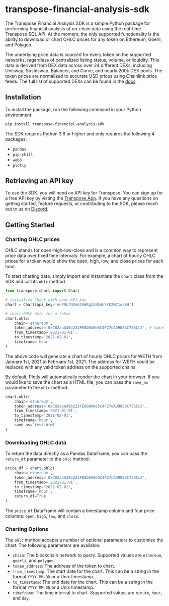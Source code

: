 # transpose-financial-analysis-sdk

The Transpose Financial Analysis SDK is a simple Python package for performing financial analysis of on-chain data using the real-time Transpose SQL API. At the moment, the only supported functionality is the ability to download or chart OHLC prices for any token on Ethereum, Goerli, and Polygon.

The underlying price data is sourced for every token on the supported networks, regardless of centralized listing status, volume, or liquidity. This data is derived from DEX data across over 24 different DEXs, including Uniswap, Sushiswap, Balancer, and Curve, and nearly 200k DEX pools. The token prices are normalized to accurate USD prices using Chainlink price feeds. The full list of supported DEXs can be found in the [docs](https://docs.transpose.io/sql/tables/protocol-layer/dex-swaps/smoothyswap_dex_swaps/).

## Installation

To install the package, run the following command in your Python environment:

```bash
pip install transpose-financial-analysis-sdk
```

The SDK requires Python 3.6 or higher and only requires the following 4 packages:

- `pandas`
- `pip-chill`
- `web3`
- `plotly`

## Retrieving an API key

To use the SDK, you will need an API key for Transpose. You can sign up for a free API key by visting the [Transpose App](https://app.transpose.io). If you have any questions on getting started, feature requests, or contributing to the SDK, please reach out to us on [Discord](http://discord.gg/transpose).

## Getting Started

### Charting OHLC prices

OHLC stands for open-high-low-close and is a common way to represent price data over fixed time intervals. For example, a chart of hourly OHLC prices for a token would show the open, high, low, and close prices for each hour.

To start charting data, simply import and instantiate the `Chart` class from the SDK and call its `ohlc` method.

```python
from transpose.chart import Chart

# initialize Chart with your API key
chart = Chart(api_key='enP9LfNUmGt0WRg1LNG4nSYK2MC1waEH')

# chart OHLC data for a token
chart.ohlc(
    chain='ethereum', 
    token_address='0xC02aaA39b223FE8D0A0e5C4F27eAD9083C756Cc2', # token address for WETH
    from_timestamp='2021-01-01', 
    to_timestamp='2021-02-01', 
    timeframe='hour'
)
```

The above code will generate a chart of hourly OHLC prices for WETH from January 1st, 2021 to February 1st, 2021. The address for WETH could be replaced with any valid token address on the supported chains.

By default, Plotly will automatically render the chart in your browser. If you would like to save the chart as a HTML file, you can pass the `save_as` parameter to the `ohlc` method:

```python
chart.ohlc(
    chain='ethereum', 
    token_address='0xC02aaA39b223FE8D0A0e5C4F27eAD9083C756Cc2', 
    from_timestamp='2021-01-01', 
    to_timestamp='2021-02-01', 
    timeframe='hour',
    save_as='test.html'
)
```

### Downloading OHLC data

To return the data directly as a Pandas DataFrame, you can pass the `return_df` parameter to the `ohlc` method:

```python
price_df = chart.ohlc(
    chain='ethereum', 
    token_address='0xC02aaA39b223FE8D0A0e5C4F27eAD9083C756Cc2', 
    from_timestamp='2021-01-01', 
    to_timestamp='2021-02-01', 
    timeframe='hour',
    return_df=True
)
```

The `price_df` DataFrame will contain a timestamp column and four price columns: `open`, `high`, `low`, and `close`.

### Charting Options

The `ohlc` method accepts a number of optional parameters to customize the chart. The following parameters are available:

- `chain`: The blockchain network to query. Supported values are `ethereum`, `goerli`, and `polygon`.
- `token_address`: The address of the token to chart.
- `from_timestamp`: The start date for the chart. This can be a string in the format `YYYY-MM-DD` or a Unix timestamp.
- `to_timestamp`: The end date for the chart. This can be a string in the format `YYYY-MM-DD` or a Unix timestamp.
- `timeframe`: The time interval to chart. Supported values are `minute`, `hour`, and `day`.
